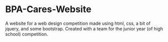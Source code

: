 # BPA-Cares-Website
A website for a web design competition made using html, css, a bit of jquery, and some bootstrap. Created with a team for the junior year (of high school) competition.
